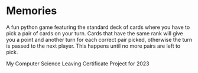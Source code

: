 # Memories
 A fun python game featuring the standard deck of cards where you have to pick a pair of cards on your turn. Cards that have the same rank will give you a point and another turn for each correct pair picked, otherwise the turn is passed to the next player. This happens until no more pairs are left to pick.

 My Computer Science Leaving Certificate Project for 2023
